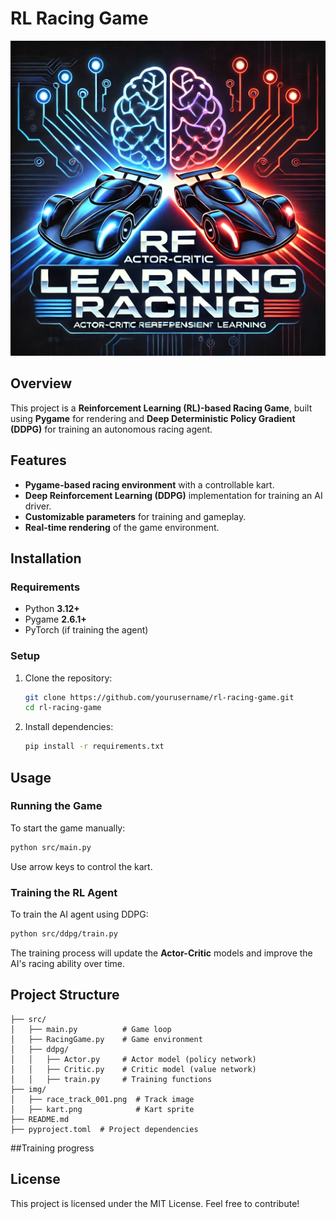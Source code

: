 # RL Racing Game

![RL Racing Game](src/img/logo.png)

## Overview
This project is a **Reinforcement Learning (RL)-based Racing Game**, built using **Pygame** for rendering and **Deep Deterministic Policy Gradient (DDPG)** for training an autonomous racing agent.

## Features
- **Pygame-based racing environment** with a controllable kart.
- **Deep Reinforcement Learning (DDPG)** implementation for training an AI driver.
- **Customizable parameters** for training and gameplay.
- **Real-time rendering** of the game environment.

## Installation
### Requirements
- Python **3.12+**
- Pygame **2.6.1+**
- PyTorch (if training the agent)

### Setup
1. Clone the repository:
   ```sh
   git clone https://github.com/yourusername/rl-racing-game.git
   cd rl-racing-game
   ```
2. Install dependencies:
   ```sh
   pip install -r requirements.txt
   ```

## Usage
### Running the Game
To start the game manually:
```sh
python src/main.py
```
Use arrow keys to control the kart.

### Training the RL Agent
To train the AI agent using DDPG:
```sh
python src/ddpg/train.py
```
The training process will update the **Actor-Critic** models and improve the AI's racing ability over time.

## Project Structure
```
├── src/
│   ├── main.py          # Game loop
│   ├── RacingGame.py    # Game environment
│   ├── ddpg/
│   │   ├── Actor.py     # Actor model (policy network)
│   │   ├── Critic.py    # Critic model (value network)
│   │   ├── train.py     # Training functions
├── img/
│   ├── race_track_001.png  # Track image
│   ├── kart.png            # Kart sprite
├── README.md
├── pyproject.toml  # Project dependencies
```

##Training progress

## License
This project is licensed under the MIT License. Feel free to contribute!


